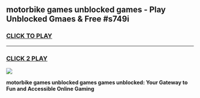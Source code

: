 
## motorbike games unblocked games - Play Unblocked Gmaes & Free #s749i
<h3>
<a href="https://premium.freeplayer.one?title=motorbike_games_unblocked_games&ref=03M">CLICK TO PLAY</a></h3>
<hr>

<h3>
<a href="https://premium.freeplayer.one?title=motorbike_games_unblocked_games&ref=03M">CLICK 2 PLAY</a>
  
</h3>

<a href="https://premium.freeplayer.one?title=motorbike_games_unblocked_games&ref=03M"><img src="https://clearcache.store/games.png"></a>


**motorbike games unblocked games games unblocked: Your Gateway to Fun and Accessible Online Gaming**
